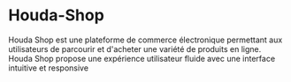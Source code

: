 # Houda-Shop
Houda Shop est une plateforme de commerce électronique permettant aux utilisateurs de parcourir et d'acheter une variété de produits en ligne.  Houda Shop propose une expérience utilisateur fluide avec une interface intuitive et responsive
